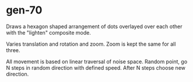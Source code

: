 # gen-70

Draws a hexagon shaped arrangement of dots overlayed over each other with the "lighten" composite mode.

Varies translation and rotation and zoom. Zoom is kept the same for all three.

All movement is based on linear traversal of noise space. Random point, go N steps in random direction with defined speed. After N steps choose new direction.


